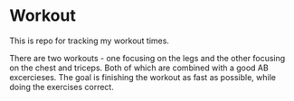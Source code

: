 # Workout

This is repo for tracking my workout times.

There are two workouts - one focusing on the legs and the other focusing on the chest and triceps. Both of which are combined with a good AB excercieses. 
The goal is finishing the workout as fast as possible, while doing the exercises correct.  
